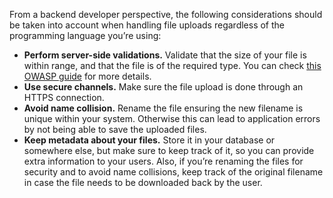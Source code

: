 From a backend developer perspective, the following considerations should be taken into account when handling file uploads regardless of the programming language you’re using:

- **Perform server-side validations.** Validate that the size of your file is within range, and that the file is of the required type. You can check [this OWASP guide](https://cheatsheetseries.owasp.org/cheatsheets/File_Upload_Cheat_Sheet.html) for more details.
- **Use secure channels.** Make sure the file upload is done through an HTTPS connection.
- **Avoid name collision.** Rename the file ensuring the new filename is unique within your system. Otherwise this can lead to application errors by not being able to save the uploaded files.
- **Keep metadata about your files.** Store it in your database or somewhere else, but make sure to keep track of it, so you can provide extra information to your users. Also, if you’re renaming the files for security and to avoid name collisions, keep track of the original filename in case the file needs to be downloaded back by the user.
